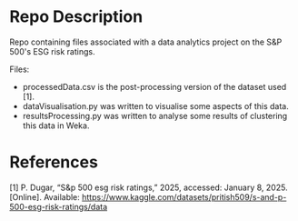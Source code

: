 # Repo Description

Repo containing files associated with a data analytics project on the S&P 500's ESG risk ratings.

Files:

- processedData.csv is the post-processing version of the dataset used [1].
- dataVisualisation.py was written to visualise some aspects of this data.
- resultsProcessing.py was written to analyse some results of clustering this data in Weka.

# References

[1] P. Dugar, “S&p 500 esg risk ratings,” 2025, accessed: January 8, 2025. [Online]. Available: https://www.kaggle.com/datasets/pritish509/s-and-p-500-esg-risk-ratings/data
